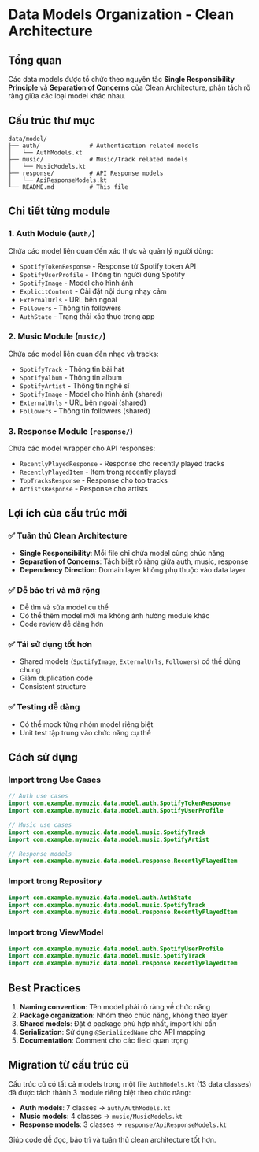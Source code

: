 # Data Models Organization - Clean Architecture

## Tổng quan
Các data models được tổ chức theo nguyên tắc **Single Responsibility Principle** và **Separation of Concerns** của Clean Architecture, phân tách rõ ràng giữa các loại model khác nhau.

## Cấu trúc thư mục

```
data/model/
├── auth/              # Authentication related models
│   └── AuthModels.kt
├── music/             # Music/Track related models
│   └── MusicModels.kt
├── response/          # API Response models
│   └── ApiResponseModels.kt
└── README.md          # This file
```

## Chi tiết từng module

### 1. Auth Module (`auth/`)
Chứa các model liên quan đến xác thực và quản lý người dùng:

- `SpotifyTokenResponse` - Response từ Spotify token API
- `SpotifyUserProfile` - Thông tin người dùng Spotify
- `SpotifyImage` - Model cho hình ảnh
- `ExplicitContent` - Cài đặt nội dung nhạy cảm
- `ExternalUrls` - URL bên ngoài
- `Followers` - Thông tin followers
- `AuthState` - Trạng thái xác thực trong app

### 2. Music Module (`music/`)
Chứa các model liên quan đến nhạc và tracks:

- `SpotifyTrack` - Thông tin bài hát
- `SpotifyAlbum` - Thông tin album
- `SpotifyArtist` - Thông tin nghệ sĩ
- `SpotifyImage` - Model cho hình ảnh (shared)
- `ExternalUrls` - URL bên ngoài (shared)
- `Followers` - Thông tin followers (shared)

### 3. Response Module (`response/`)
Chứa các model wrapper cho API responses:

- `RecentlyPlayedResponse` - Response cho recently played tracks
- `RecentlyPlayedItem` - Item trong recently played
- `TopTracksResponse` - Response cho top tracks
- `ArtistsResponse` - Response cho artists

## Lợi ích của cấu trúc mới

### ✅ Tuân thủ Clean Architecture
- **Single Responsibility**: Mỗi file chỉ chứa model cùng chức năng
- **Separation of Concerns**: Tách biệt rõ ràng giữa auth, music, response
- **Dependency Direction**: Domain layer không phụ thuộc vào data layer

### ✅ Dễ bảo trì và mở rộng
- Dễ tìm và sửa model cụ thể
- Có thể thêm model mới mà không ảnh hưởng module khác
- Code review dễ dàng hơn

### ✅ Tái sử dụng tốt hơn
- Shared models (`SpotifyImage`, `ExternalUrls`, `Followers`) có thể dùng chung
- Giảm duplication code
- Consistent structure

### ✅ Testing dễ dàng
- Có thể mock từng nhóm model riêng biệt
- Unit test tập trung vào chức năng cụ thể

## Cách sử dụng

### Import trong Use Cases
```kotlin
// Auth use cases
import com.example.mymuzic.data.model.auth.SpotifyTokenResponse
import com.example.mymuzic.data.model.auth.SpotifyUserProfile

// Music use cases
import com.example.mymuzic.data.model.music.SpotifyTrack
import com.example.mymuzic.data.model.music.SpotifyArtist

// Response models
import com.example.mymuzic.data.model.response.RecentlyPlayedItem
```

### Import trong Repository
```kotlin
import com.example.mymuzic.data.model.auth.AuthState
import com.example.mymuzic.data.model.music.SpotifyTrack
import com.example.mymuzic.data.model.response.RecentlyPlayedItem
```

### Import trong ViewModel
```kotlin
import com.example.mymuzic.data.model.auth.SpotifyUserProfile
import com.example.mymuzic.data.model.music.SpotifyTrack
import com.example.mymuzic.data.model.response.RecentlyPlayedItem
```

## Best Practices

1. **Naming convention**: Tên model phải rõ ràng về chức năng
2. **Package organization**: Nhóm theo chức năng, không theo layer
3. **Shared models**: Đặt ở package phù hợp nhất, import khi cần
4. **Serialization**: Sử dụng `@SerializedName` cho API mapping
5. **Documentation**: Comment cho các field quan trọng

## Migration từ cấu trúc cũ

Cấu trúc cũ có tất cả models trong một file `AuthModels.kt` (13 data classes) đã được tách thành 3 module riêng biệt theo chức năng:

- **Auth models**: 7 classes → `auth/AuthModels.kt`
- **Music models**: 4 classes → `music/MusicModels.kt`  
- **Response models**: 3 classes → `response/ApiResponseModels.kt`

Giúp code dễ đọc, bảo trì và tuân thủ clean architecture tốt hơn. 